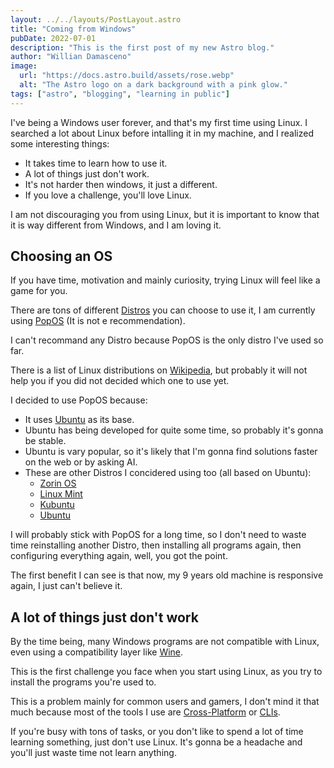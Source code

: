 ```yaml
---
layout: ../../layouts/PostLayout.astro
title: "Coming from Windows"
pubDate: 2022-07-01
description: "This is the first post of my new Astro blog."
author: "Willian Damasceno"
image:
  url: "https://docs.astro.build/assets/rose.webp"
  alt: "The Astro logo on a dark background with a pink glow."
tags: ["astro", "blogging", "learning in public"]
---
```


I've being a Windows user forever, and that's my first time using Linux. I searched a lot about Linux before intalling it in my machine, and I realized some interesting things:

- It takes time to learn how to use it.
- A lot of things just don't work.
- It's not harder then windows, it just a different.
- If you love a challenge, you'll love Linux.

I am not discouraging you from using Linux, but it is important to know that it is way different from Windows, and I am loving it.

## Choosing an OS

If you have time, motivation and mainly curiosity, trying Linux will feel like a game for you.

There are tons of different [Distros](https://en.wikipedia.org/wiki/Linux_distribution) you can choose to use it, I am currently using [PopOS](https://pop.system76.com/) (It is not e recommendation).

I can't recommand any Distro because PopOS is the only distro I've used so far.

There is a list of Linux distributions on [Wikipedia](https://en.wikipedia.org/wiki/List_of_Linux_distributions), but probably it will not help you if you did not decided which one to use yet.

I decided to use PopOS because:

- It uses [Ubuntu](https://en.wikipedia.org/wiki/Ubuntu) as its base.
- Ubuntu has being developed for quite some time, so probably it's gonna be stable.
- Ubuntu is vary popular, so it's likely that I'm gonna find solutions faster on the web or by asking AI.
- These are other Distros I concidered using too (all based on Ubuntu):
  - [Zorin OS](https://zorin.com/os/)
  - [Linux Mint](https://linuxmint.com/)
  - [Kubuntu](https://kubuntu.org/)
  - [Ubuntu](https://ubuntu.com/desktop)

I will probably stick with PopOS for a long time, so I don't need to waste time reinstalling another Distro, then installing all programs again, then configuring everything again, well, you got the point.

The first benefit I can see is that now, my 9 years old machine is responsive again, I just can't believe it.

## A lot of things just don't work

By the time being, many Windows programs are not compatible with Linux, even using a compatibility layer like [Wine](<https://en.wikipedia.org/wiki/Wine_(software)>).

This is the first challenge you face when you start using Linux, as you try to install the programs you're used to.

This is a problem mainly for common users and gamers, I don't mind it that much because most of the tools I use are [Cross-Platform](https://en.wikipedia.org/wiki/Cross-platform_software) or [CLIs](https://en.wikipedia.org/wiki/Command-line_interface).

If you're busy with tons of tasks, or you don't like to spend a lot of time learning something, just don't use Linux. It's gonna be a headache and you'll just waste time not learn anything.
